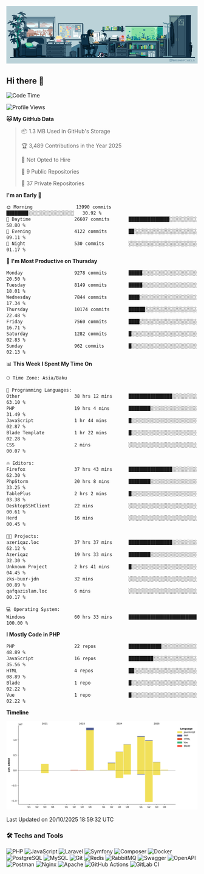 <!--WALLPAPER-->
<p align='center'>
  <img src='assets/wallpapers/7.gif' alt='Banner'>
</p>
<!--/WALLPAPER-->

## Hi there 👋

<!--START_SECTION:waka-->
![Code Time](http://img.shields.io/badge/Code%20Time-517%20hrs%2036%20mins-blue)

![Profile Views](http://img.shields.io/badge/Profile%20Views-0-blue)

**🐱 My GitHub Data** 

> 📦 1.3 MB Used in GitHub's Storage 
 > 
> 🏆 3,489 Contributions in the Year 2025
 > 
> 🚫 Not Opted to Hire
 > 
> 📜 9 Public Repositories 
 > 
> 🔑 37 Private Repositories 
 > 
**I'm an Early 🐤** 

```text
🌞 Morning                13990 commits       ████████░░░░░░░░░░░░░░░░░   30.92 % 
🌆 Daytime                26607 commits       ███████████████░░░░░░░░░░   58.80 % 
🌃 Evening                4122 commits        ██░░░░░░░░░░░░░░░░░░░░░░░   09.11 % 
🌙 Night                  530 commits         ░░░░░░░░░░░░░░░░░░░░░░░░░   01.17 % 
```
📅 **I'm Most Productive on Thursday** 

```text
Monday                   9278 commits        █████░░░░░░░░░░░░░░░░░░░░   20.50 % 
Tuesday                  8149 commits        █████░░░░░░░░░░░░░░░░░░░░   18.01 % 
Wednesday                7844 commits        ████░░░░░░░░░░░░░░░░░░░░░   17.34 % 
Thursday                 10174 commits       ██████░░░░░░░░░░░░░░░░░░░   22.48 % 
Friday                   7560 commits        ████░░░░░░░░░░░░░░░░░░░░░   16.71 % 
Saturday                 1282 commits        █░░░░░░░░░░░░░░░░░░░░░░░░   02.83 % 
Sunday                   962 commits         █░░░░░░░░░░░░░░░░░░░░░░░░   02.13 % 
```


📊 **This Week I Spent My Time On** 

```text
🕑︎ Time Zone: Asia/Baku

💬 Programming Languages: 
Other                    38 hrs 12 mins      ████████████████░░░░░░░░░   63.10 % 
PHP                      19 hrs 4 mins       ████████░░░░░░░░░░░░░░░░░   31.49 % 
JavaScript               1 hr 44 mins        █░░░░░░░░░░░░░░░░░░░░░░░░   02.87 % 
Blade Template           1 hr 22 mins        █░░░░░░░░░░░░░░░░░░░░░░░░   02.28 % 
CSS                      2 mins              ░░░░░░░░░░░░░░░░░░░░░░░░░   00.07 % 

🔥 Editors: 
Firefox                  37 hrs 43 mins      ████████████████░░░░░░░░░   62.30 % 
PhpStorm                 20 hrs 8 mins       ████████░░░░░░░░░░░░░░░░░   33.25 % 
TablePlus                2 hrs 2 mins        █░░░░░░░░░░░░░░░░░░░░░░░░   03.38 % 
DesktopSSHClient         22 mins             ░░░░░░░░░░░░░░░░░░░░░░░░░   00.61 % 
Herd                     16 mins             ░░░░░░░░░░░░░░░░░░░░░░░░░   00.45 % 

🐱‍💻 Projects: 
azeriqaz.loc             37 hrs 37 mins      ████████████████░░░░░░░░░   62.12 % 
Azeriqaz                 19 hrs 33 mins      ████████░░░░░░░░░░░░░░░░░   32.30 % 
Unknown Project          2 hrs 41 mins       █░░░░░░░░░░░░░░░░░░░░░░░░   04.45 % 
zks-buxr-jdn             32 mins             ░░░░░░░░░░░░░░░░░░░░░░░░░   00.89 % 
qafqazislam.loc          6 mins              ░░░░░░░░░░░░░░░░░░░░░░░░░   00.17 % 

💻 Operating System: 
Windows                  60 hrs 33 mins      █████████████████████████   100.00 % 
```

**I Mostly Code in PHP** 

```text
PHP                      22 repos            ████████████░░░░░░░░░░░░░   48.89 % 
JavaScript               16 repos            █████████░░░░░░░░░░░░░░░░   35.56 % 
HTML                     4 repos             ██░░░░░░░░░░░░░░░░░░░░░░░   08.89 % 
Blade                    1 repo              █░░░░░░░░░░░░░░░░░░░░░░░░   02.22 % 
Vue                      1 repo              █░░░░░░░░░░░░░░░░░░░░░░░░   02.22 % 
```



**Timeline**

![Lines of Code chart](https://raw.githubusercontent.com/feridnesibzade/feridnesibzade/main/assets/bar_graph.png)


 Last Updated on 20/10/2025 18:59:32 UTC
<!--END_SECTION:waka-->

### 🛠️ Techs and Tools

![PHP](https://img.shields.io/badge/PHP-777BB4?style=for-the-badge&logo=php&logoColor=white)
![JavaScript](https://img.shields.io/badge/JavaScript-F7DF1E?style=for-the-badge&logo=javascript&logoColor=000)
![Laravel](https://img.shields.io/badge/Laravel-F55247?style=for-the-badge&logo=laravel&logoColor=white)
![Symfony](https://img.shields.io/badge/Symfony-000000?style=for-the-badge&logo=symfony&logoColor=white)
![Composer](https://img.shields.io/badge/Composer-885630?style=for-the-badge&logo=composer&logoColor=white)
![Docker](https://img.shields.io/badge/Docker-2496ED?style=for-the-badge&logo=docker&logoColor=white)
![PostgreSQL](https://img.shields.io/badge/PostgreSQL-4169E1?style=for-the-badge&logo=postgresql&logoColor=white)
![MySQL](https://img.shields.io/badge/MySQL-4479A1?style=for-the-badge&logo=mysql&logoColor=white)
![Git](https://img.shields.io/badge/Git-F05032?style=for-the-badge&logo=git&logoColor=white)
![Redis](https://img.shields.io/badge/Redis-DC382D?style=for-the-badge&logo=redis&logoColor=white)
![RabbitMQ](https://img.shields.io/badge/RabbitMQ-FF6600?style=for-the-badge&logo=rabbitmq&logoColor=white)
![Swagger](https://img.shields.io/badge/Swagger-85EA2D?style=for-the-badge&logo=swagger&logoColor=black)
![OpenAPI](https://img.shields.io/badge/OpenAPI-6BA539?style=for-the-badge&logo=openapiinitiative&logoColor=white)
![Postman](https://img.shields.io/badge/Postman-FF6C37?style=for-the-badge&logo=postman&logoColor=white)
![Nginx](https://img.shields.io/badge/Nginx-009639?style=for-the-badge&logo=nginx&logoColor=white)
![Apache](https://img.shields.io/badge/Apache-D22128?style=for-the-badge&logo=apache&logoColor=white)
![GitHub Actions](https://img.shields.io/badge/GitHub%20Actions-2088FF?style=for-the-badge&logo=githubactions&logoColor=white)
![GitLab CI](https://img.shields.io/badge/GitLab%20CI-FC6D26?style=for-the-badge&logo=gitlab&logoColor=white)

